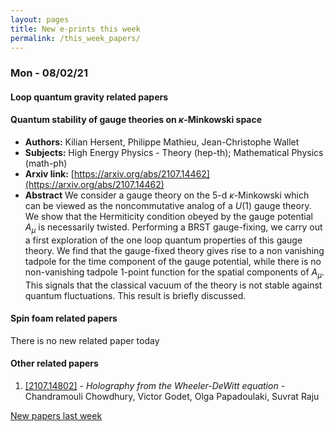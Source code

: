 ```yaml
---
layout: pages
title: New e-prints this week
permalink: /this_week_papers/
---
```




### Mon - 08/02/21

#### Loop quantum gravity related papers

#### **Quantum stability of gauge theories on $κ$-Minkowski space**
 - **Authors:** Kilian Hersent, Philippe Mathieu, Jean-Christophe Wallet
 - **Subjects:** High Energy Physics - Theory (hep-th); Mathematical Physics (math-ph)
 - **Arxiv link:** [https://arxiv.org/abs/2107.14462](https://arxiv.org/abs/2107.14462)
 - **Abstract**
 We consider a gauge theory on the 5-d $\kappa$-Minkowski which can be viewed as the noncommutative analog of a $U(1)$ gauge theory. We show that the Hermiticity condition obeyed by the gauge potential $A_\mu$ is necessarily twisted. Performing a BRST gauge-fixing, we carry out a first exploration of the one loop quantum properties of this gauge theory. We find that the gauge-fixed theory gives rise to a non vanishing tadpole for the time component of the gauge potential, while there is no non-vanishing tadpole 1-point function for the spatial components of $A_\mu$. This signals that the classical vacuum of the theory is not stable against quantum fluctuations. This result is briefly discussed. 

#### Spin foam related papers

There is no new related paper today 



#### Other related papers

1. [[2107.14802]](https://arxiv.org/abs/2107.14802) - *Holography from the Wheeler-DeWitt equation* - Chandramouli Chowdhury, Victor Godet, Olga Papadoulaki, Suvrat Raju






[New papers last week]({{site.url}}/archived/weekly/pre-print/2021/08/02/archived_weekly_papers.html)
